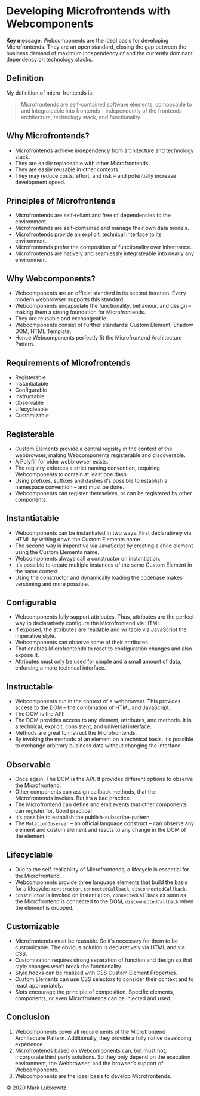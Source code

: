 # Developing Microfrontends with Webcomponents

**Key message**: Webcomponents are the ideal basis for developing Microfrontends. They are an open standard, closing the gap between the business demand of maximum independency of and the currently dominant dependency on technology stacks.

## Definition

My definition of micro-frontends is:

> Microfrontends are self-contained software elements, composable to and integrateable into frontends – independently of the frontends architecture, technology stack, and functionality.

## Why Microfrontends?

* Microfrontends achieve independency from architecture and technology stack.
* They are easily replaceable with other Microfrontends.
* They are easily reusable in other contexts.
* They may reduce costs, effort, and risk – and potentially increase development speed.

## Principles of Microfrontends

* Microfrontends are self-reliant and free of dependencies to the environment.
* Microfrontends are self-contained and manage their own data models.
* Microfrontends provide an explicit, technical interface to its environment.
* Microfrontends prefer the composition of functionality over inheritance.
* Microfrontends are natively and seamlessly integrateable into nearly any environment.

## Why Webcomponents?

* Webcomponents are an official standard in its second iteration. Every modern webbrowser supports this standard.
* Webcomponents encapsulate the functionality, behaviour, and design – making them a strong foundation for Microfrontends.
* They are reusable and exchangeable.
* Webcomponents consist of further standards: Custom Element, Shadow DOM, HTML Template.
* Hence Webcomponents perfectly fit the Microfrontend Architecture Pattern.

## Requirements of Microfrontends

* Registerable
* Instantiatable
* Configurable
* Instructable
* Observable
* Lifecycleable
* Customizable

## Registerable

* Custom Elements provide a central registry in the context of the webbrowser, making Webcomponents registerable and discoverable.
* A Polyfill for older webbrowser exists.
* The registry enforces a strict naming convention, requiring Webcomponents to contain at least one dash.
* Using prefixes, suffixes and dashes it‘s possible to establish a namespace convention – and must be done.
* Webcomponents can register themselves, or can be registered by other components.

## Instantiatable

* Webcomponents can be instantiated in two ways. First declaratively via HTML by writing down the Custom Elements name.
* The second way is imperative via JavaScript by creating a child element using the Custom Elements name.
* Webcomponents always call a constructor on instantiation.
* It‘s possible to create multiple instances of the same Custom Element in the same context.
* Using the constructor and dynamically loading the codebase makes versioning and more possible.

## Configurable

* Webcomponents fully support attributes. Thus, attributes are the perfect way to declaratively configure the Microfrontend via HTML.
* If exposed, the attributes are readable and writable via JavaScript the imperative style.
* Webcomponents can observe some of their attributes.
* That enables Microfrontends to react to configuration changes and also expose it.
* Attributes must only be used for simple and a small amount of data, enforcing a more technical interface.

## Instructable

* Webcomponents run in the context of a webbrowser. This provides access to the DOM – the combination of HTML and JavaScript.
* The DOM is the API!
* The DOM provides access to any element, attributes, and methods. It is a technical, explicit, consistent, and universal interface.
* Methods are great to instruct the Microfrontends.
* By invoking the methods of an element on a technical basis, it‘s possible to exchange arbitrary business data without changing the interface.

## Observable

* Once again: The DOM is the API. It provides different options to observe the Microfrontend.
* Other components can assign callback methods, that the Microfrontends invokes. But it‘s a bad practice.
* The Microfrontend can define and emit events that other components can register for. Good practice!
* It‘s possible to establish the publish-subscribe-pattern.
* The `MutationObserver` – an official language construct – can observe any element and custom element and reacts to any change in the DOM of the element.

## Lifecyclable

* Due to the self-realiability of Microfrontends, a lifecycle is essential for the Microfrontend.
* Webcomponents provide three language elements that build the basis for a lifecycle: `constructor`, `connectedCallback`, `disconnectedCallback`.
* `constructor` is invoked on instantiation, `connectedCallback` as soon as the Microfrontend is connected to the DOM, `disconnectedCallback` when the element is dropped.

## Customizable

* Microfrontends must be reusable. So it‘s necessary for them to be customizable. The obvious solution is declaratively via HTML and via CSS.
* Customization requires strong separation of function and design so that style changes won‘t break the functionality.
* Style hooks can be realized with CSS Custom Element Properties. 
* Custom Elements can use CSS selectors to consider their context and to react appropriately. 
* Slots encourage the principle of composition. Specific elements, components, or even Microfrontends can be injected and used.

## Conclusion

1. Webcomponents cover all requirements of the Microfrontend Architecture Pattern. Additionally, they provide a fully native developing experience.
1. Microfrontends based on Webcomponents can, but must not, incorporate third party solutions. So they only depend on the execution environment, the Webbrowser, and the browser’s support of Webcomponents.
1. Webcomponents are the ideal basis to develop Microfrontends.

&copy; 2020 Mark Lubkowitz
